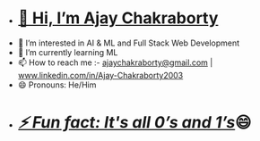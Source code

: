 - <h1><u>👋 Hi, I’m Ajay Chakraborty</u></h1>
- 👀 I’m interested in AI & ML and Full Stack Web Development
- 🌱 I’m currently learning ML
- 📫 How to reach me :- ajaychakraborty@gmail.com | www.linkedin.com/in/Ajay-Chakraborty2003
- 😄 Pronouns: He/Him
- <h1><b><i><u>⚡ Fun fact: It's all 0’s and 1’s</u></i>😄</b></h1>

<!---
Ajay is a ✨ special ✨ repository because its `README.md` (this file) appears on your GitHub profile.
You can click the Preview link to take a look at your changes.
--->
